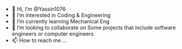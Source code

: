- 👋 Hi, I’m @Yassin1076
- 👀 I’m interested in Coding & Engineering
- 🌱 I’m currently learning Mechanical Eng
- 💞️ I’m looking to collaborate on Some projects that include software engineers or computer engineers
- 📫 How to reach me ...

<!---
Yassin1076/Yassin1076 is a ✨ special ✨ repository because its `README.md` (this file) appears on your GitHub profile.
You can click the Preview link to take a look at your changes.
--->
